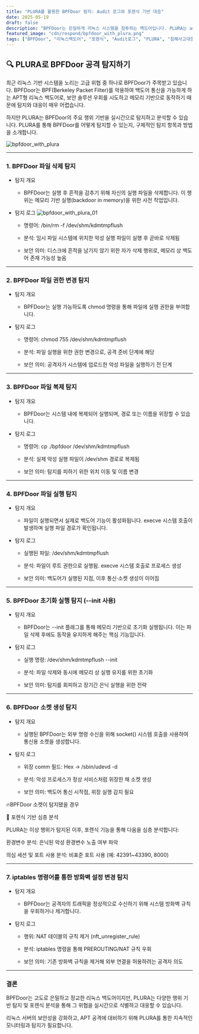 ```yaml
---
title: "PLURA를 활용한 BPFDoor 탐지: Audit 로그와 포렌식 기반 대응"
date: 2025-05-19
draft: false
description: "BPFDoor는 은밀하게 리눅스 시스템을 침투하는 백도어입니다. PLURA는 audit 로그와 포렌식 분석을 통해 그 행위를 단계별로 식별하고 탐지합니다."
featured_image: "cdn/respond/bpfdoor_with_plura.png"
tags: ["BPFDoor", "리눅스백도어", "포렌식", "Audit로그", "PLURA", "침해사고대응", "소켓탐지"]
---
```


## 🔍 PLURA로 BPFDoor 공격 탐지하기

최근 리눅스 기반 시스템을 노리는 고급 위협 중 하나로 BPFDoor가 주목받고 있습니다. BPFDoor는 BPF(Berkeley Packet Filter)를 악용하여 백도어 통신을 가능하게 하는 APT형 리눅스 백도어로, 보안 솔루션 우회를 시도하고 메모리 기반으로 동작하기 때문에 탐지와 대응이 매우 어렵습니다.

하지만 PLURA는 BPFDoor의 주요 행위 기반을 실시간으로 탐지하고 분석할 수 있습니다. PLURA를 통해 BPFDoor를 어떻게 탐지할 수 있는지, 구체적인 탐지 항목과 방법을 소개합니다.

<!--more-->
![bpfdoor_with_plura](https://blog.plura.io/cdn/respond/bpfdoor_with_plura.png)

---

### 1. BPFDoor 파일 삭제 탐지

- 탐지 개요

  - BPFDoor는 실행 후 흔적을 감추기 위해 자신의 실행 파일을 삭제합니다. 이 행위는 메모리 기반 실행(backdoor in memory)을 위한 사전 작업입니다.

- 탐지 로그
![bpfdoor_with_plura_01](https://blog.plura.io/cdn/respond/bpfdoor_with_plura_01.png)

  - 명령어: /bin/rm -f /dev/shm/kdmtmpflush

  - 분석: 임시 파일 시스템에 위치한 악성 실행 파일이 실행 후 곧바로 삭제됨

  - 보안 의미: 디스크에 흔적을 남기지 않기 위한 자가 삭제 행위로, 메모리 상 백도어 존재 가능성 높음

---

### 2. BPFDoor 파일 권한 변경 탐지

- 탐지 개요

  - BPFDoor는 실행 가능하도록 chmod 명령을 통해 파일에 실행 권한을 부여합니다.

- 탐지 로그

  - 명령어: chmod 755 /dev/shm/kdmtmpflush

  - 분석: 파일 실행을 위한 권한 변경으로, 공격 준비 단계에 해당

  - 보안 의미: 공격자가 시스템에 업로드한 악성 파일을 실행하기 전 단계

---

### 3. BPFDoor 파일 복제 탐지

- 탐지 개요

  - BPFDoor는 시스템 내에 복제되어 실행되며, 경로 또는 이름을 위장할 수 있습니다.

- 탐지 로그

  - 명령어: cp ./bpfdoor /dev/shm/kdmtmpflush

  - 분석: 실제 악성 실행 파일이 /dev/shm 경로로 복제됨

  - 보안 의미: 탐지를 피하기 위한 위치 이동 및 이름 변경

---

### 4. BPFDoor 파일 실행 탐지

- 탐지 개요

  - 파일이 실행되면서 실제로 백도어 기능이 활성화됩니다. execve 시스템 호출이 발생하며 실행 파일 경로가 확인됩니다.

- 탐지 로그

  - 실행된 파일: /dev/shm/kdmtmpflush

  - 분석: 파일이 루트 권한으로 실행됨. execve 시스템 호출로 프로세스 생성

  - 보안 의미: 백도어가 실행된 지점, 이후 통신·소켓 생성이 이어짐

---

### 5. BPFDoor 초기화 실행 탐지 (--init 사용)

- 탐지 개요

  - BPFDoor는 --init 플래그를 통해 메모리 기반으로 초기화 실행됩니다. 이는 파일 삭제 후에도 동작을 유지하게 해주는 핵심 기능입니다.

- 탐지 로그

  - 실행 명령: /dev/shm/kdmtmpflush --init

  - 분석: 파일 삭제와 동시에 메모리 상 실행 유지를 위한 초기화

  - 보안 의미: 탐지를 회피하고 장기간 은닉 실행을 위한 전략

---

### 6. BPFDoor 소켓 생성 탐지

- 탐지 개요

  - 실행된 BPFDoor는 외부 명령 수신을 위해 socket() 시스템 호출을 사용하여 통신용 소켓을 생성합니다.

- 탐지 로그

  - 위장 comm 필드: Hex → /sbin/udevd -d

  - 분석: 악성 프로세스가 정상 서비스처럼 위장한 채 소켓 생성

  - 보안 의미: 백도어 통신 시작점, 위장 실행 감지 필요

🔥BPFDoor 소켓이 탐지됐을 경우

🔌 포렌식 기반 심층 분석

PLURA는 이상 행위가 탐지된 이후, 포렌식 기능을 통해 다음을 심층 분석합니다:

환경변수 분석: 은닉된 악성 환경변수 노출 여부 파악

의심 세션 및 포트 사용 분석: 비표준 포트 사용 (예: 42391~43390, 8000)

---

### 7. iptables 명령어를 통한 방화벽 설정 변경 탐지

- 탐지 개요

  - BPFDoor는 공격자의 트래픽을 정상적으로 수신하기 위해 시스템 방화벽 규칙을 우회하거나 제거합니다.

- 탐지 로그

  - 행위: NAT 테이블의 규칙 제거 (nft_unregister_rule)

  - 분석: iptables 명령을 통해 PREROUTING/NAT 규칙 우회

  - 보안 의미: 기존 방화벽 규칙을 제거해 외부 연결을 허용하려는 공격자 의도

---

### 결론

BPFDoor는 고도로 은밀하고 정교한 리눅스 백도어이지만, PLURA는 다양한 행위 기반 탐지 및 포렌식 분석을 통해 그 위협을 실시간으로 식별하고 대응할 수 있습니다.

리눅스 서버의 보안성을 강화하고, APT 공격에 대비하기 위해 PLURA를 통한 지속적인 모니터링과 탐지가 필요합니다.
